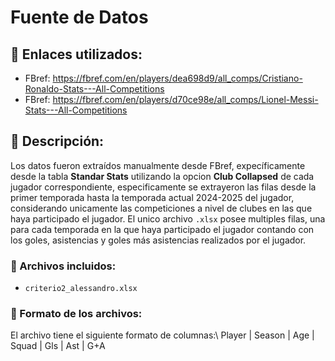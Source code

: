 # Fuente de Datos

## 🔗 Enlaces utilizados:
- FBref: https://fbref.com/en/players/dea698d9/all_comps/Cristiano-Ronaldo-Stats---All-Competitions
- FBref: https://fbref.com/en/players/d70ce98e/all_comps/Lionel-Messi-Stats---All-Competitions

## 📌 Descripción:
Los datos fueron extraídos manualmente desde FBref, expecíficamente desde la tabla **Standar Stats** utilizando la opcion **Club Collapsed** de cada jugador correspondiente, especificamente se extrayeron las filas desde la primer temporada hasta la temporada actual 2024-2025 del jugador, considerando unicamente las competiciones a nivel de clubes en las que haya participado el jugador. El unico archivo `.xlsx` posee multiples filas, una para cada temporada en la que haya participado el jugador contando con los goles, asistencias y goles más asistencias realizados por el jugador.

### 📁 Archivos incluidos:
- `criterio2_alessandro.xlsx`

### 📄 Formato de los archivos:
El archivo tiene el siguiente formato de columnas:\\
 Player | Season | Age | Squad | Gls | Ast | G+A